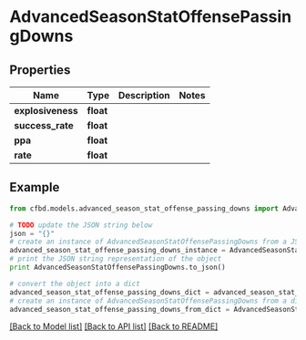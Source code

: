 # AdvancedSeasonStatOffensePassingDowns


## Properties
Name | Type | Description | Notes
------------ | ------------- | ------------- | -------------
**explosiveness** | **float** |  | 
**success_rate** | **float** |  | 
**ppa** | **float** |  | 
**rate** | **float** |  | 

## Example

```python
from cfbd.models.advanced_season_stat_offense_passing_downs import AdvancedSeasonStatOffensePassingDowns

# TODO update the JSON string below
json = "{}"
# create an instance of AdvancedSeasonStatOffensePassingDowns from a JSON string
advanced_season_stat_offense_passing_downs_instance = AdvancedSeasonStatOffensePassingDowns.from_json(json)
# print the JSON string representation of the object
print AdvancedSeasonStatOffensePassingDowns.to_json()

# convert the object into a dict
advanced_season_stat_offense_passing_downs_dict = advanced_season_stat_offense_passing_downs_instance.to_dict()
# create an instance of AdvancedSeasonStatOffensePassingDowns from a dict
advanced_season_stat_offense_passing_downs_from_dict = AdvancedSeasonStatOffensePassingDowns.from_dict(advanced_season_stat_offense_passing_downs_dict)
```
[[Back to Model list]](../README.md#documentation-for-models) [[Back to API list]](../README.md#documentation-for-api-endpoints) [[Back to README]](../README.md)


